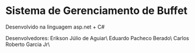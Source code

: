 # Sistema de Gerenciamento de Buffet

Desenvolvido na linguagem  asp.net + C#

Desenvolvedores: Erikson Júlio de Aguiar\\
                  Eduardo Pacheco Berado\\
                  Carlos Roberto Garcia Jr\\
